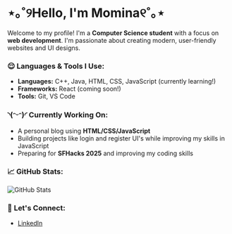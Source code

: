 # ⋆｡˚୨Hello, I'm Momina୧˚｡⋆

Welcome to my profile! I'm a **Computer Science student** with a focus on **web development**. I'm passionate about creating modern, user-friendly websites and UI designs.

### 😌 **Languages & Tools I Use:**
- **Languages:** C++, Java, HTML, CSS, JavaScript (currently learning!)
- **Frameworks:** React (coming soon!)
- **Tools:** Git, VS Code

### ◝(ᵔᵕᵔ)◜ **Currently Working On:**
- A personal blog using **HTML/CSS/JavaScript**
- Building projects like login and register UI's while improving my skills in JavaScript
- Preparing for **SFHacks 2025** and improving my coding skills

### 📈 **GitHub Stats:**
![GitHub Stats](https://github-readme-stats.vercel.app/api?username=Mominarez&show_icons=true&count_private=true&hide=prs&theme=radical)

### 🤗 **Let's Connect:**
- [LinkedIn]((https://www.linkedin.com/in/momina-r-24468534b/))
